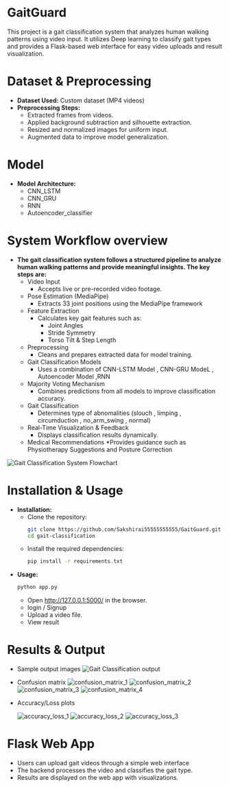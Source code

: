 # GaitGuard
This project is a gait classification system that analyzes human walking patterns using video input. It utilizes Deep learning to classify gait types and provides a Flask-based web interface for easy video uploads and result visualization.

# Dataset & Preprocessing

* **Dataset Used:** Custom dataset (MP4 videos)
* **Preprocessing Steps:**
    * Extracted frames from videos.
    * Applied background subtraction and silhouette extraction.
    * Resized and normalized images for uniform input.
    * Augmented data to improve model generalization.

#  Model
* **Model Architecture:**
    * CNN_LSTM
    * CNN_GRU
    * RNN
    * Autoencoder_classifier

# System Workflow overview          
* **The gait classification system follows a structured pipeline to analyze human walking patterns and provide meaningful insights. The key steps are:**
    * Video Input
       * Accepts live or pre-recorded video footage.
    * Pose Estimation (MediaPipe)
       * Extracts 33 joint positions using the MediaPipe framework
    * Feature Extraction
       * Calculates key gait features such as:
          * Joint Angles
          * Stride Symmetry
          * Torso Tilt & Step Length
    * Preprocessing
       * Cleans and prepares extracted data for model training.
    * Gait Classification Models
       * Uses a combination of CNN-LSTM Model ,  CNN-GRU ModeL , Autoencoder Model ,RNN
    * Majority Voting Mechanism
       * Combines predictions from all models to improve classification accuracy.
    * Gait Classification
       * Determines type of abnomalities (slouch , limping , circumduction , no_arm_swing , normal)
    * Real-Time Visualization & Feedback
       * Displays classification results dynamically.
    * Medical Recommendations
       *Provides guidance such as Physiotherapy Suggestions and Posture Correction

![Gait Classification System Flowchart](images/Gaitgurad_Documentation.jpg)

# Installation & Usage
* **Installation:**
    * Clone the repository:
       ```bash
      git clone https://github.com/Sakshirai55555555555/GaitGuard.git
      cd gait-classification
       ```
    * Install the required dependencies:
        ```bash
        pip install -r requirements.txt
        ```
* **Usage:**
    ```bash
    python app.py
    ```
    * Open http://127.0.0.1:5000/ in the browser.
    * login / Signup
    * Upload a video file.
    * View result

# Results & Output
  * Sample output images
    ![Gait Classification output](images/deeplearning_output.jpg)
  * Confusion matrix
    ![confusion_matrix_1](images/confusion_matrix_1.png)
    ![confusion_matrix_2](images/confusion_matrix_2.png)
    ![confusion_matrix_3](images/confusion_matrix_3.png)
    ![confusion_matrix_4](images/confusion_matrix_4.png)
    
  * Accuracy/Loss plots
    
    ![accuracy_loss_1](images/accuracy_loss_1.png)
    ![accuracy_loss_2](images/accuracy_loss_2.png)
    ![accuracy_loss_3](images/accuracy_loss_3.png)

# Flask Web App
  * Users can upload gait videos through a simple web interface
  * The backend processes the video and classifies the gait type.
  * Results are displayed on the web app with visualizations.

    
